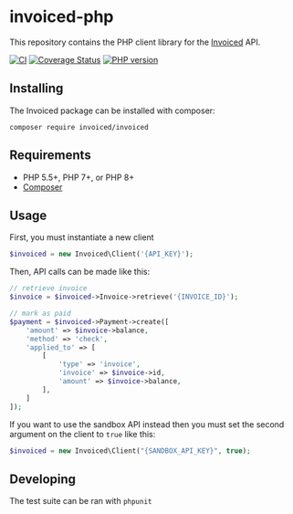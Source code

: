 invoiced-php
========

This repository contains the PHP client library for the [Invoiced](https://invoiced.com) API.

[![CI](https://github.com/Invoiced/invoiced-php/actions/workflows/ci.yml/badge.svg)](https://github.com/Invoiced/invoiced-php/actions/workflows/ci.yml)
[![Coverage Status](https://coveralls.io/repos/Invoiced/invoiced-php/badge.svg?branch=master&service=github)](https://coveralls.io/github/Invoiced/invoiced-php?branch=master)
[![PHP version](https://badge.fury.io/ph/invoiced%2Finvoiced.svg)](https://badge.fury.io/ph/invoiced%2Finvoiced)

## Installing

The Invoiced package can be installed with composer:

```
composer require invoiced/invoiced
```

## Requirements

- PHP 5.5+, PHP 7+, or PHP 8+
- [Composer](https://getcomposer.org/)

## Usage

First, you must instantiate a new client

```php
$invoiced = new Invoiced\Client('{API_KEY}');
```

Then, API calls can be made like this:
```php
// retrieve invoice
$invoice = $invoiced->Invoice->retrieve('{INVOICE_ID}');

// mark as paid
$payment = $invoiced->Payment->create([
    'amount' => $invoice->balance,
    'method' => 'check',
    'applied_to' => [
        [
            'type' => 'invoice',
            'invoice' => $invoice->id,
            'amount' => $invoice->balance,
        ],
    ]
]);
```

If you want to use the sandbox API instead then you must set the second argument on the client to `true` like this:

```php
$invoiced = new Invoiced\Client("{SANDBOX_API_KEY}", true);
```

## Developing

The test suite can be ran with `phpunit`